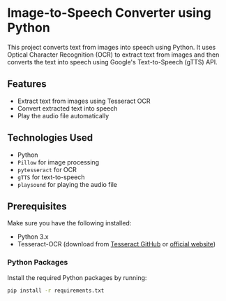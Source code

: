 # Image-to-Speech Converter using Python

This project converts text from images into speech using Python. It uses Optical Character Recognition (OCR) to extract text from images and then converts the text into speech using Google's Text-to-Speech (gTTS) API.

## Features
- Extract text from images using Tesseract OCR
- Convert extracted text into speech
- Play the audio file automatically

## Technologies Used
- Python
- `Pillow` for image processing
- `pytesseract` for OCR
- `gTTS` for text-to-speech
- `playsound` for playing the audio file

## Prerequisites
Make sure you have the following installed:
- Python 3.x
- Tesseract-OCR (download from [Tesseract GitHub](https://github.com/tesseract-ocr/tesseract) or [official website](https://tesseract-ocr.github.io/tessdoc/Installation.html))

### Python Packages
Install the required Python packages by running:
```bash
pip install -r requirements.txt

